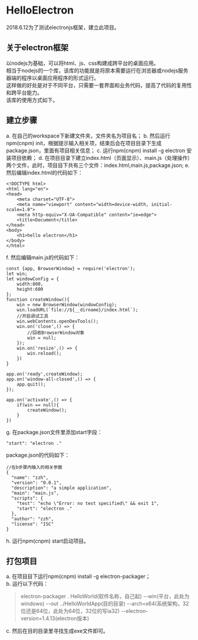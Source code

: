 # HelloElectron
2018.6.12为了测试electronjs框架，建立此项目。
## 关于electron框架
以nodejs为基础，可以将html、js、css构建成跨平台的桌面应用。<br>
相当于nodejs的一个库，该库的功能就是将原本需要运行在浏览器或nodejs服务器端的程序以桌面应用程序的形式运行。<br>
这样做的好处是对于不同平台，只需要一套界面和业务代码，提高了代码的复用性和跨平台能力。<br>
该库的使用方式如下。
## 建立步骤
a. 在自己的workspace下新建文件夹，文件夹名为项目名；
b. 然后运行 npm(cnpm) init，根据提示输入相关项，结束后会在项目目录下生成package.json，里面有项目相关信息；
c. 运行npm(cnpm) install -g electron 安装项目依赖； 
d. 在项目目录下建立index.html（页面显示）、main.js（处理操作）两个文件，此时，项目目下共有三个文件：index.html,main.js,package.json;
e. 然后编辑index.html的代码如下：
```
<!DOCTYPE html>
<html lang="en">
<head>
    <meta charset="UTF-8">
    <meta name="viewport" content="width=device-width, initial-scale=1.0">
    <meta http-equiv="X-UA-Compatible" content="ie=edge">
    <title>Document</title>
</head>
<body>
    <h1>hello electron</h1>
</body>
</html>
```
f. 然后编辑main.js的代码如下：
```
const {app, BrowserWindow} = require('electron');
let win;
let windowConfig = {
    width:800,
    height:600
};
function createWindow(){
    win = new BrowserWindow(windowConfig);
    win.loadURL(`file://${__dirname}/index.html`);
    //开启调试工具
    win.webContents.openDevTools();
    win.on('close',() => {
        //回收BrowserWindow对象
        win = null;
    });
    win.on('resize',() => {
        win.reload();
    })
}

app.on('ready',createWindow);
app.on('window-all-closed',() => {
    app.quit();
});

app.on('activate',() => {
    if(win == null){
        createWindow();
    }
})
```
g. 在package.json文件里添加start字段：
```
"start": "electron ."
```
package.json的代码如下：
```
//在b步骤内输入的相关参数
{
  "name": "zzh", 
  "version": "0.0.1",
  "description": "a simple application",
  "main": "main.js",
  "scripts": {
    "test": "echo \"Error: no test specified\" && exit 1",
    "start": "electron ."
  },
  "author": "zzh",
  "license": "ISC"
}
```
h. 运行npm(cnpm) start启动项目。
## 打包项目
a. 在项目目下运行npm(cnpm) install -g electron-packager；<br>
b. 运行以下代码：
> electron-packager . HelloWorld(软件名称，自己起) --win(平台，此处为windows) --out ../HelloWorldApp(目的目录) --arch=x64(系统架构，32位还是64位，此处为64位，32位的写ia32)  --electron-version=1.4.13(electron版本)

c. 然后在目的目录里寻找生成exe文件即可。